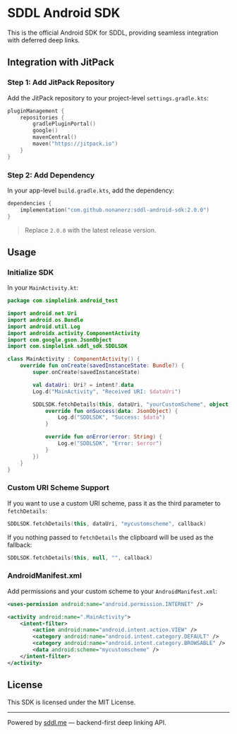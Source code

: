 # SDDL Android SDK

This is the official Android SDK for SDDL, providing seamless integration with deferred deep links.

## Integration with JitPack

### Step 1: Add JitPack Repository
Add the JitPack repository to your project-level `settings.gradle.kts`:

```kotlin
pluginManagement {
    repositories {
        gradlePluginPortal()
        google()
        mavenCentral()
        maven("https://jitpack.io")
    }
}
```

### Step 2: Add Dependency
In your app-level `build.gradle.kts`, add the dependency:

```kotlin
dependencies {
    implementation("com.github.nonanerz:sddl-android-sdk:2.0.0")
}
```

> Replace `2.0.0` with the latest release version.

## Usage

### Initialize SDK
In your `MainActivity.kt`:

```kotlin
package com.simplelink.android_test

import android.net.Uri
import android.os.Bundle
import android.util.Log
import androidx.activity.ComponentActivity
import com.google.gson.JsonObject
import com.simplelink.sddl_sdk.SDDLSDK

class MainActivity : ComponentActivity() {
    override fun onCreate(savedInstanceState: Bundle?) {
        super.onCreate(savedInstanceState)

        val dataUri: Uri? = intent?.data
        Log.d("MainActivity", "Received URI: $dataUri")

        SDDLSDK.fetchDetails(this, dataUri, "yourCustomScheme", object : SDDLSDK.SDDLCallback {
            override fun onSuccess(data: JsonObject) {
                Log.d("SDDLSDK", "Success: $data")
            }

            override fun onError(error: String) {
                Log.e("SDDLSDK", "Error: $error")
            }
        })
    }
}
```

### Custom URI Scheme Support
If you want to use a custom URI scheme, pass it as the third parameter to `fetchDetails`:

```kotlin
SDDLSDK.fetchDetails(this, dataUri, "mycustomscheme", callback)
```
If you nothing passed to `fetchDetails` the clipboard will be used as the fallback:

```kotlin
SDDLSDK.fetchDetails(this, null, "", callback)
```

### AndroidManifest.xml
Add permissions and your custom scheme to your `AndroidManifest.xml`:

```xml
<uses-permission android:name="android.permission.INTERNET" />

<activity android:name=".MainActivity">
    <intent-filter>
        <action android:name="android.intent.action.VIEW" />
        <category android:name="android.intent.category.DEFAULT" />
        <category android:name="android.intent.category.BROWSABLE" />
        <data android:scheme="mycustomscheme" />
    </intent-filter>
</activity>
```

## License
This SDK is licensed under the MIT License.

---

Powered by [sddl.me](https://sddl.me) — backend-first deep linking API.
